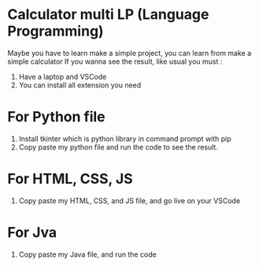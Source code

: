 # Calculator multi LP (Language Programming)
Maybe you have to learn make a simple project, you can learn from make a simple calculator
If you wanna see the result, like usual you must :
1. Have a laptop and VSCode
2. You can install all extension you need
# For Python file
1. Install tkinter which is python library in command prompt with pip
2. Copy paste my python file and run the code to see the result.
# For HTML, CSS, JS
1. Copy paste my HTML, CSS, and JS file, and go live on your VSCode
# For Jva
1. Copy paste my Java file, and run the code

